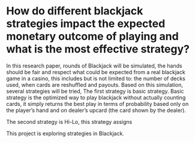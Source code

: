 # How do different blackjack strategies impact the expected monetary outcome of playing and what is the most effective strategy?

In this research paper, rounds of Blackjack will be simulated, the hands should be fair and respect what could be expected from a real blackjack game in a casino, this includes but is not limited to: the number of decks used, when cards are reshuffled and payouts. 
Based on this simulation, several strategies will be tried, The first strategy is basic strategy. Basic strategy is the optimized way to play blackjack without actually counting cards, it simply returns the best play in terms of probability based only on the player’s hand and on dealer’s upcard (the card shown by the dealer).

The second strategy is Hi-Lo, this strategy assigns 


This project is exploring strategies in Blackjack.
